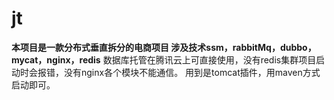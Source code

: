 # jt
**本项目是一款分布式垂直拆分的电商项目
涉及技术ssm，rabbitMq，dubbo，mycat，nginx，redis**
 数据库托管在腾讯云上可直接使用，没有redis集群项目启动时会报错，没有nginx各个模块不能通信。
 用到是tomcat插件，用maven方式启动即可。
